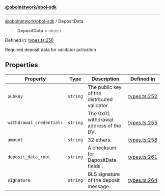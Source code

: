 [**@obolnetwork/obol-sdk**](../index.md)

***

[@obolnetwork/obol-sdk](../index.md) / DepositData

> **DepositData** = `object`

Defined in: [types.ts:250](https://github.com/ObolNetwork/obol-sdk/blob/d77f4594233f658ddb52882926187420144e316d/src/types.ts#L250)

Required deposit data for validator activation

## Properties

| Property | Type | Description | Defined in |
| ------ | ------ | ------ | ------ |
| <a id="pubkey"></a> `pubkey` | `string` | The public key of the distributed validator. | [types.ts:252](https://github.com/ObolNetwork/obol-sdk/blob/d77f4594233f658ddb52882926187420144e316d/src/types.ts#L252) |
| <a id="withdrawal_credentials"></a> `withdrawal_credentials` | `string` | The 0x01 withdrawal address of the DV. | [types.ts:255](https://github.com/ObolNetwork/obol-sdk/blob/d77f4594233f658ddb52882926187420144e316d/src/types.ts#L255) |
| <a id="amount"></a> `amount` | `string` | 32 ethers. | [types.ts:258](https://github.com/ObolNetwork/obol-sdk/blob/d77f4594233f658ddb52882926187420144e316d/src/types.ts#L258) |
| <a id="deposit_data_root"></a> `deposit_data_root` | `string` | A checksum for DepositData fields . | [types.ts:261](https://github.com/ObolNetwork/obol-sdk/blob/d77f4594233f658ddb52882926187420144e316d/src/types.ts#L261) |
| <a id="signature"></a> `signature` | `string` | BLS signature of the deposit message. | [types.ts:264](https://github.com/ObolNetwork/obol-sdk/blob/d77f4594233f658ddb52882926187420144e316d/src/types.ts#L264) |

